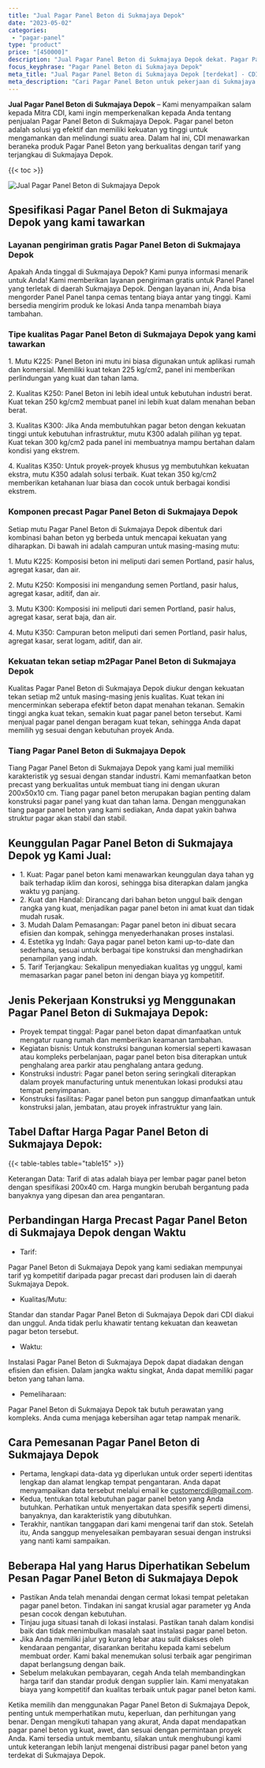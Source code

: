```yaml
---
title: "Jual Pagar Panel Beton di Sukmajaya Depok"
date: "2023-05-02"
categories:
 - "pagar-panel"
type: "product"
price: "[450000]"
description: "Jual Pagar Panel Beton di Sukmajaya Depok dekat. Pagar Panel Beton ini biasanya dipakai dalam proyek pembangunan sebagai pagar pengamanan yang kokoh dan awet. Hubungi kami untuk informasi lebih lanjut."
focus_keyphrase: "Pagar Panel Beton di Sukmajaya Depok"
meta_title: "Jual Pagar Panel Beton di Sukmajaya Depok [terdekat] - CDI"
meta_description: "Cari Pagar Panel Beton untuk pekerjaan di Sukmajaya Depok? Kami menawarkan Pagar Panel Beton berkualitas untuk pembatas lahan. Dapatkan harga terbaik sekarang."
---
```


**Jual Pagar Panel Beton di Sukmajaya Depok** – Kami menyampaikan salam kepada Mitra CDI, kami ingin memperkenalkan kepada Anda tentang penjualan Pagar Panel Beton di Sukmajaya Depok. Pagar panel beton adalah solusi yg efektif dan memiliki kekuatan yg tinggi untuk mengamankan dan melindungi suatu area. Dalam hal ini, CDI menawarkan beraneka produk Pagar Panel Beton yang berkualitas dengan tarif yang terjangkau di Sukmajaya Depok.

{{< toc >}}

![Jual Pagar Panel Beton di Sukmajaya Depok](/images/pagar-panel/pagar-panel-28.jpg)

## Spesifikasi Pagar Panel Beton di Sukmajaya Depok yang kami tawarkan

### Layanan pengiriman gratis Pagar Panel Beton di Sukmajaya Depok

Apakah Anda tinggal di Sukmajaya Depok? Kami punya informasi menarik untuk Anda! Kami memberikan layanan pengiriman gratis untuk Panel Panel yang terletak di daerah Sukmajaya Depok. Dengan layanan ini, Anda bisa mengorder Panel Panel tanpa cemas tentang biaya antar yang tinggi. Kami bersedia mengirim produk ke lokasi Anda tanpa menambah biaya tambahan.

### Tipe kualitas Pagar Panel Beton di Sukmajaya Depok yang kami tawarkan

1\. Mutu K225: Panel Beton ini mutu ini biasa digunakan untuk aplikasi rumah dan komersial. Memiliki kuat tekan 225 kg/cm2, panel ini memberikan perlindungan yang kuat dan tahan lama.  

2\. Kualitas K250: Panel Beton ini lebih ideal untuk kebutuhan industri berat. Kuat tekan 250 kg/cm2 membuat panel ini lebih kuat dalam menahan beban berat.  

3\. Kualitas K300: Jika Anda membutuhkan pagar beton dengan kekuatan tinggi untuk kebutuhan infrastruktur, mutu K300 adalah pilihan yg tepat. Kuat tekan 300 kg/cm2 pada panel ini membuatnya mampu bertahan dalam kondisi yang ekstrem.  

4\. Kualitas K350: Untuk proyek-proyek khusus yg membutuhkan kekuatan ekstra, mutu K350 adalah solusi terbaik. Kuat tekan 350 kg/cm2 memberikan ketahanan luar biasa dan cocok untuk berbagai kondisi ekstrem.

### Komponen precast Pagar Panel Beton di Sukmajaya Depok

Setiap mutu Pagar Panel Beton di Sukmajaya Depok dibentuk dari kombinasi bahan beton yg berbeda untuk mencapai kekuatan yang diharapkan. Di bawah ini adalah campuran untuk masing-masing mutu:

1\. Mutu K225: Komposisi beton ini meliputi dari semen Portland, pasir halus, agregat kasar, dan air.

2\. Mutu K250: Komposisi ini mengandung semen Portland, pasir halus, agregat kasar, aditif, dan air.

3\. Mutu K300: Komposisi ini meliputi dari semen Portland, pasir halus, agregat kasar, serat baja, dan air.

4\. Mutu K350: Campuran beton meliputi dari semen Portland, pasir halus, agregat kasar, serat logam, aditif, dan air.

### Kekuatan tekan setiap m2Pagar Panel Beton di Sukmajaya Depok

Kualitas Pagar Panel Beton di Sukmajaya Depok diukur dengan kekuatan tekan setiap m2 untuk masing-masing jenis kualitas. Kuat tekan ini mencerminkan seberapa efektif beton dapat menahan tekanan. Semakin tinggi angka kuat tekan, semakin kuat pagar panel beton tersebut. Kami menjual pagar panel dengan beragam kuat tekan, sehingga Anda dapat memilih yg sesuai dengan kebutuhan proyek Anda.

### Tiang Pagar Panel Beton di Sukmajaya Depok

Tiang Pagar Panel Beton di Sukmajaya Depok yang kami jual memiliki karakteristik yg sesuai dengan standar industri. Kami memanfaatkan beton precast yang berkualitas untuk membuat tiang ini dengan ukuran 200x50x10 cm. Tiang pagar panel beton merupakan bagian penting dalam konstruksi pagar panel yang kuat dan tahan lama. Dengan menggunakan tiang pagar panel beton yang kami sediakan, Anda dapat yakin bahwa struktur pagar akan stabil dan stabil.

## Keunggulan Pagar Panel Beton di Sukmajaya Depok yg Kami Jual:

*   1\. Kuat: Pagar panel beton kami menawarkan keunggulan daya tahan yg baik terhadap iklim dan korosi, sehingga bisa diterapkan dalam jangka waktu yg panjang.
*   2\. Kuat dan Handal: Dirancang dari bahan beton unggul baik dengan rangka yang kuat, menjadikan pagar panel beton ini amat kuat dan tidak mudah rusak.
*   3\. Mudah Dalam Pemasangan: Pagar panel beton ini dibuat secara efisien dan kompak, sehingga menyederhanakan proses instalasi.
*   4\. Estetika yg Indah: Gaya pagar panel beton kami up-to-date dan sederhana, sesuai untuk berbagai tipe konstruksi dan menghadirkan penampilan yang indah.
*   5\. Tarif Terjangkau: Sekalipun menyediakan kualitas yg unggul, kami memasarkan pagar panel beton ini dengan biaya yg kompetitif.

## Jenis Pekerjaan Konstruksi yg Menggunakan Pagar Panel Beton di Sukmajaya Depok:

*   Proyek tempat tinggal: Pagar panel beton dapat dimanfaatkan untuk mengatur ruang rumah dan memberikan keamanan tambahan.
*   Kegiatan bisnis: Untuk konstruksi bangunan komersial seperti kawasan atau kompleks perbelanjaan, pagar panel beton bisa diterapkan untuk penghalang area parkir atau penghalang antara gedung.
*   Konstruksi industri: Pagar panel beton sering seringkali diterapkan dalam proyek manufacturing untuk menentukan lokasi produksi atau tempat penyimpanan.
*   Konstruksi fasilitas: Pagar panel beton pun sanggup dimanfaatkan untuk konstruksi jalan, jembatan, atau proyek infrastruktur yang lain.

## Tabel Daftar Harga Pagar Panel Beton di Sukmajaya Depok:

{{< table-tables table="table15" >}}

Keterangan Data: Tarif di atas adalah biaya per lembar pagar panel beton dengan spesifikasi 200x40 cm. Harga mungkin berubah bergantung pada banyaknya yang dipesan dan area pengantaran.

## Perbandingan Harga Precast Pagar Panel Beton di Sukmajaya Depok dengan Waktu

*   Tarif:

Pagar Panel Beton di Sukmajaya Depok yang kami sediakan mempunyai tarif yg kompetitif daripada pagar precast dari produsen lain di daerah Sukmajaya Depok.
*   Kualitas/Mutu:

Standar dan standar Pagar Panel Beton di Sukmajaya Depok dari CDI diakui dan unggul. Anda tidak perlu khawatir tentang kekuatan dan keawetan pagar beton tersebut.
*   Waktu:

Instalasi Pagar Panel Beton di Sukmajaya Depok dapat diadakan dengan efisien dan efisien. Dalam jangka waktu singkat, Anda dapat memiliki pagar beton yang tahan lama.
*   Pemeliharaan:

Pagar Panel Beton di Sukmajaya Depok tak butuh perawatan yang kompleks. Anda cuma menjaga kebersihan agar tetap nampak menarik.

## Cara Pemesanan Pagar Panel Beton di Sukmajaya Depok

*   Pertama, lengkapi data-data yg diperlukan untuk order seperti identitas lengkap dan alamat lengkap tempat pengantaran. Anda dapat menyampaikan data tersebut melalui email ke customercdi@gmail.com.
*   Kedua, tentukan total kebutuhan pagar panel beton yang Anda butuhkan. Perhatikan untuk menyertakan data spesifik seperti dimensi, banyaknya, dan karakteristik yang dibutuhkan.
*   Terakhir, nantikan tanggapan dari kami mengenai tarif dan stok. Setelah itu, Anda sanggup menyelesaikan pembayaran sesuai dengan instruksi yang nanti kami sampaikan.

## Beberapa Hal yang Harus Diperhatikan Sebelum Pesan Pagar Panel Beton di Sukmajaya Depok

*   Pastikan Anda telah menandai dengan cermat lokasi tempat peletakan pagar panel beton. Tindakan ini sangat krusial agar parameter yg Anda pesan cocok dengan kebutuhan.
*   Tinjau juga situasi tanah di lokasi instalasi. Pastikan tanah dalam kondisi baik dan tidak menimbulkan masalah saat instalasi pagar panel beton.
*   Jika Anda memiliki jalur yg kurang lebar atau sulit diakses oleh kendaraan pengantar, disarankan beritahu kepada kami sebelum membuat order. Kami bakal menemukan solusi terbaik agar pengiriman dapat berlangsung dengan baik.
*   Sebelum melakukan pembayaran, cegah Anda telah membandingkan harga tarif dan standar produk dengan supplier lain. Kami menyatakan biaya yang kompetitif dan kualitas terbaik untuk pagar panel beton kami.

Ketika memilih dan menggunakan Pagar Panel Beton di Sukmajaya Depok, penting untuk memperhatikan mutu, keperluan, dan perhitungan yang benar. Dengan mengikuti tahapan yang akurat, Anda dapat mendapatkan pagar panel beton yg kuat, awet, dan sesuai dengan permintaan proyek Anda. Kami tersedia untuk membantu, silakan untuk menghubungi kami untuk keterangan lebih lanjut mengenai distribusi pagar panel beton yang terdekat di Sukmajaya Depok.